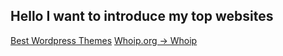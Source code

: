 ## Hello I want to introduce my top websites

<a href='https://level9themes.com'>Best Wordpress Themes</a>
<a href='https://whoip.org'>Whoip.org -> Whoip</a>

